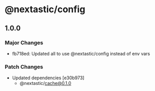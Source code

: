 # @nextastic/config

## 1.0.0

### Major Changes

- fb718ed: Updated all to use @nextastic/config instead of env vars

### Patch Changes

- Updated dependencies [e30b973]
  - @nextastic/cache@0.1.0
